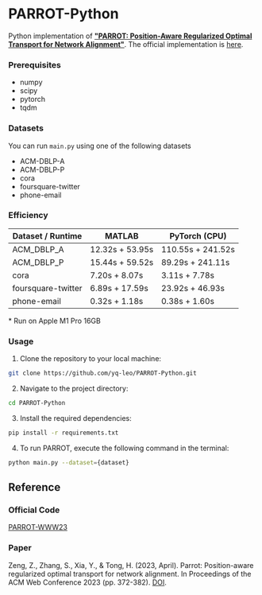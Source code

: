# PARROT-Python

Python implementation of [**"PARROT: Position-Aware Regularized Optimal Transport for Network Alignment"**](https://dl.acm.org/doi/abs/10.1145/3543507.3583357).
The official implementation is [here](https://github.com/zhichenz98/PARROT-WWW23).

### Prerequisites

- numpy
- scipy
- pytorch
- tqdm

### Datasets
You can run `main.py` using one of the following datasets

- ACM-DBLP-A
- ACM-DBLP-P
- cora
- foursquare-twitter
- phone-email

### Efficiency
| Dataset / Runtime    | MATLAB            | PyTorch (CPU)           |
|----------------------|--------------------|---------------------|
| ACM_DBLP_A       | 12.32s + 53.95s    | 110.55s + 241.52s   |
| ACM_DBLP_P       | 15.44s + 59.52s    | 89.29s + 241.11s    |
| cora             | 7.20s + 8.07s      | 3.11s + 7.78s       |
| foursquare-twitter | 6.89s + 17.59s    | 23.92s + 46.93s     |
| phone-email      | 0.32s + 1.18s      | 0.38s + 1.60s       |
\* Run on Apple M1 Pro 16GB

### Usage

1. Clone the repository to your local machine:

```sh
git clone https://github.com/yq-leo/PARROT-Python.git
```

2. Navigate to the project directory:

```sh
cd PARROT-Python
```

3. Install the required dependencies:
```sh
pip install -r requirements.txt
```

4. To run PARROT, execute the following command in the terminal:
```sh
python main.py --dataset={dataset}
```

## Reference
### Official Code
[PARROT-WWW23](https://github.com/zhichenz98/PARROT-WWW23)

### Paper
Zeng, Z., Zhang, S., Xia, Y., & Tong, H. (2023, April). Parrot: Position-aware regularized optimal transport for network alignment. In Proceedings of the ACM Web Conference 2023 (pp. 372-382). [DOI](https://doi.org/10.1145/3543507.3583357).

